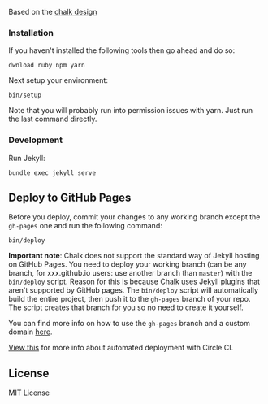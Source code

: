 Based on the [chalk design](https://github.com/nielsenramon/chalk)

### Installation

If you haven't installed the following tools then go ahead and do so:

    dwnload ruby npm yarn

Next setup your environment:

    bin/setup

Note that you will probably run into permission issues with yarn. Just run the last command directly.

### Development

Run Jekyll:

    bundle exec jekyll serve

## Deploy to GitHub Pages

Before you deploy, commit your changes to any working branch except the `gh-pages` one and run the following command:

    bin/deploy

**Important note**: Chalk does not support the standard way of Jekyll hosting on GitHub Pages. You need to deploy your working branch (can be any branch, for xxx.github.io users: use another branch than `master`) with the `bin/deploy` script. Reason for this is because Chalk uses Jekyll plugins that aren't supported by GitHub pages. The `bin/deploy` script will automatically build the entire project, then push it to the `gh-pages` branch of your repo. The script creates that branch for you so no need to create it yourself.

You can find more info on how to use the `gh-pages` branch and a custom domain [here](https://help.github.com/articles/quick-start-setting-up-a-custom-domain/).

[View this](https://github.com/nielsenramon/kickster#automated-deployment-with-circle-ci) for more info about automated deployment with Circle CI.

## License

MIT License
